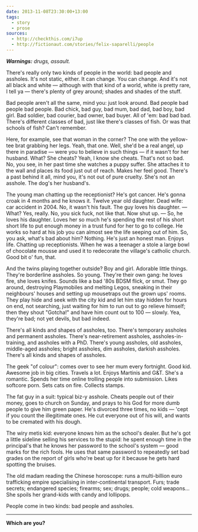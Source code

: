 ```yaml
---
date: 2013-11-08T23:30:00+13:00
tags:
  - story
  - prose
sources:
  - http://checkthis.com/i7up
  - http://fictionaut.com/stories/felix-saparelli/people
---
```


_**Warnings:** drugs, assault._

There's really only two kinds of people in the world: bad people and assholes. It's not static, either. It can change. You can change. And it's not all black and white — although with that kind of a world, white is pretty rare, I tell ya — there's plenty of grey around; shades and shades of the stuff.

Bad people aren't all the same, mind you: just look around. Bad people bad people bad people. Bad chick, bad guy, bad mum, bad dad, bad boy, bad girl. Bad soldier, bad courier, bad owner, bad buyer. All of 'em: bad bad bad. There's different classes of bad, just like there's classes of fish. Or was that schools of fish? Can't remember.

Here, for example, see that woman in the corner? The one with the yellow-tee brat grabbing her legs. Yeah, that one. Well, she'd be a real angel, up there in paradise — were you to believe in such things — if it wasn't for her husband. What? She cheats? Yeah, I know she cheats. That's not so bad. No, you see, in her past time she watches a puppy suffer. She attaches it to the wall and places its food just out of reach. Makes her feel good. There's a past behind it all, mind you, it's not out of pure cruelty. She's not an asshole. The dog's her husband's.

The young man chatting up the receptionist? He's got cancer. He's gonna croak in 4 months and he knows it. Twelve year old daughter. Dead wife: car accident in 2004. No, it wasn't his fault. The guy loves his daughter. — What? Yes, really. No, you sick fuck, not like that. Now shut up. — So, he loves his daughter. Loves her so much he's spending the rest of his short short life to put enough money in a trust fund for her to go to college. He works so hard at his job you can almost see the life seeping out of him. So, you ask, what's bad about him? Nothing. He's just an honest man. Enjoys life. Chatting up receptionists. When he was a teenager a stole a large bowl of chocolate mousse and used it to redecorate the village's catholic church. Good bit o' fun, that.

And the twins playing together outside? Boy and girl. Adorable little things. They're borderline assholes. So young. They're their own gang: he loves fire, she loves knifes. Sounds like a bad '80s BDSM flick, or smut. They go around, destroying Playmobiles and melting Legos, sneaking in their neighbours' houses and setting up mousetraps out the grown ups' rooms. They play hide and seek with the city kid and let him stay hidden for hours on end, not searching, just waiting for him to run out to go relieve himself; then they shout "Gotcha!" and have him count out to 100 — slowly. Yea, they're bad; not yet devils, but bad indeed.

There's all kinds and shapes of assholes, too. There's temporary assholes and permanent assholes. There's near-retirement assholes, assholes-in-training, and assholes with a PhD. There's young assholes, old assholes, middle-aged assholes; bright assholes, dim assholes, darkish assholes. There's all kinds and shapes of assholes.

The geek "of colour": comes over to see her mum every fortnight. Good kid. Awesome job in big cities. Travels a lot. Enjoys Martinis and G&T. She's a romantic. Spends her time online trolling people into submission. Likes softcore porn. Sets cats on fire. Collects stamps.

The fat guy in a suit: typical biz-y asshole. Cheats people out of their money, goes to church on Sunday, and prays to his God for more dumb people to give him green paper. He's divorced three times, no kids — 'cept if you count the illegitimate ones. He cut everyone out of his will, and wants to be cremated with his dough.

The wiry metis kid: everyone knows him as the school's dealer. But he's got a little sideline selling his services to the stupid: he spent enough time in the principal's that he knows her password to the school's system — good marks for the rich fools. He uses that same password to repeatedly set bad grades on the report of girls who're beat up for it because he gets hard spotting the bruises.

The old madam reading the Chinese horoscope: runs a multi-billion euro trafficking empire specialising in inter-continental transport. Furs; trade secrets; endangered species; firearms; sex; drugs; people; cold weapons… She spoils her grand-kids with candy and lollipops.

People come in two kinds: bad people and assholes.

***

__Which are you?__
